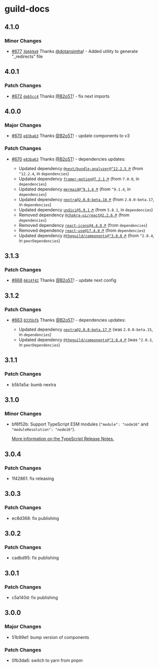 # guild-docs

## 4.1.0

### Minor Changes

- [#677](https://github.com/the-guild-org/the-guild-docs/pull/677) [`3b6b9a9`](https://github.com/the-guild-org/the-guild-docs/commit/3b6b9a926da631c20bff7ec695e537bb3dc900bc) Thanks [@dotansimha](https://github.com/dotansimha)! - Added utility to generate "\_redirects" file

## 4.0.1

### Patch Changes

- [#672](https://github.com/the-guild-org/the-guild-docs/pull/672) [`deb5cc4`](https://github.com/the-guild-org/the-guild-docs/commit/deb5cc46e1a11bb64aafe3efaaa670970a3c6fd0) Thanks [@B2o5T](https://github.com/B2o5T)! - fix next imports

## 4.0.0

### Major Changes

- [#670](https://github.com/the-guild-org/the-guild-docs/pull/670) [`e83ba63`](https://github.com/the-guild-org/the-guild-docs/commit/e83ba63af056ab756591add74bb47d8cd095b37e) Thanks [@B2o5T](https://github.com/B2o5T)! - update components to v3

### Patch Changes

- [#670](https://github.com/the-guild-org/the-guild-docs/pull/670) [`e83ba63`](https://github.com/the-guild-org/the-guild-docs/commit/e83ba63af056ab756591add74bb47d8cd095b37e) Thanks [@B2o5T](https://github.com/B2o5T)! - dependencies updates:

  - Updated dependency [`@next/bundle-analyzer@^12.2.5` ↗︎](https://www.npmjs.com/package/@next/bundle-analyzer/v/null) (from `^12.2.4`, in `dependencies`)
  - Updated dependency [`framer-motion@7.2.1` ↗︎](https://www.npmjs.com/package/framer-motion/v/7.2.1) (from `7.0.0`, in `dependencies`)
  - Updated dependency [`mermaid@^9.1.6` ↗︎](https://www.npmjs.com/package/mermaid/v/null) (from `^9.1.4`, in `dependencies`)
  - Updated dependency [`nextra@2.0.0-beta.18` ↗︎](https://www.npmjs.com/package/nextra/v/2.0.0-beta.18) (from `2.0.0-beta.17`, in `dependencies`)
  - Updated dependency [`undici@5.9.1` ↗︎](https://www.npmjs.com/package/undici/v/5.9.1) (from `5.8.1`, in `dependencies`)
  - Removed dependency [`@chakra-ui/react@2.2.6` ↗︎](https://www.npmjs.com/package/@chakra-ui/react/v/2.2.6) (from `dependencies`)
  - Removed dependency [`react-icons@4.4.0` ↗︎](https://www.npmjs.com/package/react-icons/v/4.4.0) (from `dependencies`)
  - Removed dependency [`react-use@17.4.0` ↗︎](https://www.npmjs.com/package/react-use/v/17.4.0) (from `dependencies`)
  - Updated dependency [`@theguild/components@^3.0.0` ↗︎](https://www.npmjs.com/package/@theguild/components/v/null) (from `^2.0.4`, in `peerDependencies`)

## 3.1.3

### Patch Changes

- [#668](https://github.com/the-guild-org/the-guild-docs/pull/668) [`6614f42`](https://github.com/the-guild-org/the-guild-docs/commit/6614f42b42cd555a630cd24b5a534990a4664258) Thanks [@B2o5T](https://github.com/B2o5T)! - update next config

## 3.1.2

### Patch Changes

- [#663](https://github.com/the-guild-org/the-guild-docs/pull/663) [`0335bfb`](https://github.com/the-guild-org/the-guild-docs/commit/0335bfb8dbd8eaf87b86a3eec2ab74536fea455d) Thanks [@B2o5T](https://github.com/B2o5T)! - dependencies updates:

  - Updated dependency [`nextra@2.0.0-beta.17` ↗︎](https://www.npmjs.com/package/nextra/v/2.0.0-beta.17) (was `2.0.0-beta.15`, in `dependencies`)
  - Updated dependency [`@theguild/components@^2.0.4` ↗︎](https://www.npmjs.com/package/@theguild/components/v/^2.0.4) (was `^2.0.3`, in `peerDependencies`)

## 3.1.1

### Patch Changes

- b5b1a5a: bumb nextra

## 3.1.0

### Minor Changes

- bf6f52b: Support TypeScript ESM modules (`"module": "node16"` and `"moduleResolution": "node16"`).

  [More information on the TypeScript Release Notes.](https://devblogs.microsoft.com/typescript/announcing-typescript-4-7/#ecmascript-module-support-in-node-js)

## 3.0.4

### Patch Changes

- 1f42861: fix releasing

## 3.0.3

### Patch Changes

- ec8d368: fix publishing

## 3.0.2

### Patch Changes

- cadbd95: fix publishing

## 3.0.1

### Patch Changes

- c5a140d: fix publishing

## 3.0.0

### Major Changes

- 51b99ef: bump version of components

### Patch Changes

- 0fb3da6: switch to yarn from pnpm
